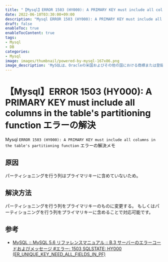 ```yaml
---
title: "【Mysql】ERROR 1503 (HY000): A PRIMARY KEY must include all columns in the table's partitioning function エラーの解決"
date: 2022-06-10T03:30:00+09:00
description: "Mysql ERROR 1503 (HY000): A PRIMARY KEY must include all columns in the table's partitioning function エラーの解決メモ"
draft: false
enableToc: true
enableTocContent: true
tags: 
- Mysql
- DB
categories: 
- Mysql
image: images/thumbnail/powered-by-mysql-167x86.png
image_description: 'MySQLは、Oracleの米国およびその他の国における商標または登録商標です。'
---
```


# 【Mysql】ERROR 1503 (HY000): A PRIMARY KEY must include all columns in the table's partitioning function エラーの解決
Mysql `ERROR 1503 (HY000): A PRIMARY KEY must include all columns in the table's partitioning function` エラーの解決メモ

## 原因
パーティショニングを行う列はプライマリキーに含めていないため。

## 解決方法
パーティショニングを行う列をプライマリキーのものに変更する。
もしくはパーティショニングを行う列をプライマリキーに含めることで対応可能です。

## 参考
* <a href="https://dev.mysql.com/doc/refman/5.6/ja/error-messages-server.html#error_er_unique_key_need_all_fields_in_pf" target="_blank" rel="nofollow noopener">MySQL :: MySQL 5.6 リファレンスマニュアル :: B.3 サーバーのエラーコードおよびメッセージ #エラー: 1503 SQLSTATE: HY000 (ER_UNIQUE_KEY_NEED_ALL_FIELDS_IN_PF)</a>